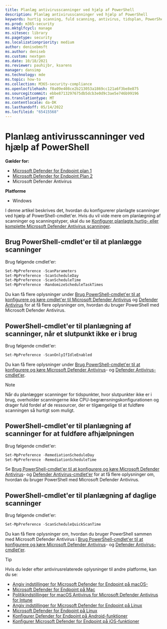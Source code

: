 ```yaml
---
title: Planlæg antivirusscanninger ved hjælp af PowerShell
description: Planlæg antivirusscanninger ved hjælp af PowerShell
keywords: hurtig scanning, fuld scanning, antivirus, tidsplan, PowerShell
ms.prod: m365-security
ms.mktglfcycl: manage
ms.sitesec: library
ms.pagetype: security
ms.localizationpriority: medium
author: denisebmsft
ms.author: deniseb
ms.custom: nextgen
ms.date: 10/18/2021
ms.reviewer: pauhijbr, ksarens
manager: dansimp
ms.technology: mde
ms.topic: how-to
ms.collection: M365-security-compliance
ms.openlocfilehash: f0a09e408ce2b213053a1869cc121a6f3be8e875
ms.sourcegitcommit: ebbe8713297675db5dcb3e0d9c3ae5e746b99196
ms.translationtype: MT
ms.contentlocale: da-DK
ms.lasthandoff: 05/14/2022
ms.locfileid: "65415568"
---
```

# <a name="schedule-antivirus-scans-using-powershell"></a>Planlæg antivirusscanninger ved hjælp af PowerShell

**Gælder for:**
- [Microsoft Defender for Endpoint plan 1](https://go.microsoft.com/fwlink/?linkid=2154037)
- [Microsoft Defender for Endpoint Plan 2](https://go.microsoft.com/fwlink/?linkid=2154037)
- Microsoft Defender Antivirus

**Platforme**
- Windows

I denne artikel beskrives det, hvordan du konfigurerer planlagte scanninger ved hjælp af PowerShell-cmdlet'er. Hvis du vil vide mere om planlægning af scanninger og scanningstyper, skal du se [Konfigurer planlagte hurtig- eller komplette Microsoft Defender Antivirus scanninger](schedule-antivirus-scans.md). 

## <a name="use-powershell-cmdlets-to-schedule-scans"></a>Brug PowerShell-cmdlet'er til at planlægge scanninger

Brug følgende cmdlet'er:

```PowerShell
Set-MpPreference -ScanParameters
Set-MpPreference -ScanScheduleDay
Set-MpPreference -ScanScheduleTime
Set-MpPreference -RandomizeScheduleTaskTimes

```

Du kan få flere oplysninger under [Brug PowerShell-cmdlet'er til at konfigurere og køre cmdlet'er til Microsoft Defender Antivirus](use-powershell-cmdlets-microsoft-defender-antivirus.md) og [Defender Antivirus](/powershell/module/defender/) for at få flere oplysninger om, hvordan du bruger PowerShell med Microsoft Defender Antivirus.

## <a name="powershell-cmdlets-for-scheduling-scans-when-an-endpoint-is-not-in-use"></a>PowerShell-cmdlet'er til planlægning af scanninger, når et slutpunkt ikke er i brug

Brug følgende cmdlet'er:

```PowerShell
Set-MpPreference -ScanOnlyIfIdleEnabled
```

Du kan få flere oplysninger under [Brug PowerShell-cmdlet'er til at konfigurere og køre Microsoft Defender Antivirus](use-powershell-cmdlets-microsoft-defender-antivirus.md)- og [Defender Antivirus-cmdlet'er](/powershell/module/defender/).

> [!NOTE]
> Når du planlægger scanninger for tidspunkter, hvor slutpunkter ikke er i brug, overholder scanningerne ikke CPU-begrænsningskonfigurationen og drager fuld fordel af de ressourcer, der er tilgængelige til at fuldføre scanningen så hurtigt som muligt.

## <a name="powershell-cmdlets-for-scheduling-scans-to-complete-remediation"></a>PowerShell-cmdlet'er til planlægning af scanninger for at fuldføre afhjælpningen

Brug følgende cmdlet'er:

```PowerShell
Set-MpPreference -RemediationScheduleDay
Set-MpPreference -RemediationScheduleTime
```

Se [Brug PowerShell-cmdlet'er til at konfigurere og køre Microsoft Defender Antivirus](use-powershell-cmdlets-microsoft-defender-antivirus.md)- og [Defender Antivirus-cmdlet'er](/powershell/module/defender/) for at få flere oplysninger om, hvordan du bruger PowerShell med Microsoft Defender Antivirus.

## <a name="powershell-cmdlets-for-scheduling-daily-scans"></a>PowerShell-cmdlet'er til planlægning af daglige scanninger

Brug følgende cmdlet'er:

```PowerShell
Set-MpPreference -ScanScheduleQuickScanTime
```

Du kan få flere oplysninger om, hvordan du bruger PowerShell sammen med Microsoft Defender Antivirus i [Brug PowerShell-cmdlet'er til at konfigurere og køre Microsoft Defender Antivirus](use-powershell-cmdlets-microsoft-defender-antivirus.md)- og [Defender Antivirus-cmdlet'er](/powershell/module/defender/).

> [!TIP]
> Hvis du leder efter antivirusrelaterede oplysninger til andre platforme, kan du se:
> - [Angiv indstillinger for Microsoft Defender for Endpoint på macOS-](mac-preferences.md)
> - [Microsoft Defender for Endpoint på Mac](microsoft-defender-endpoint-mac.md)
> - [Politikindstillinger for macOS Antivirus for Microsoft Defender Antivirus for Intune](/mem/intune/protect/antivirus-microsoft-defender-settings-macos)
> - [Angiv indstillinger for Microsoft Defender for Endpoint på Linux](linux-preferences.md)
> - [Microsoft Defender for Endpoint på Linux](microsoft-defender-endpoint-linux.md)
> - [Konfigurer Defender for Endpoint på Android-funktioner](android-configure.md)
> - [Konfigurer Microsoft Defender for Endpoint på iOS-funktioner](ios-configure-features.md)
